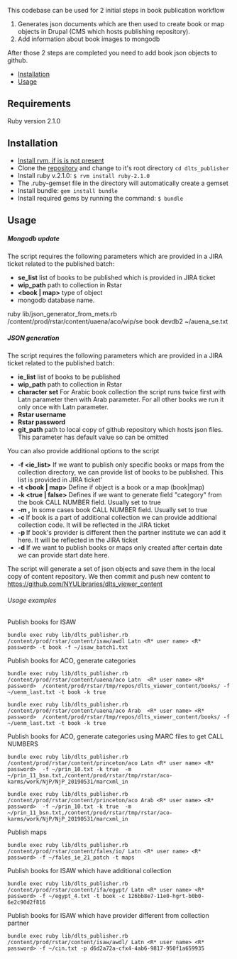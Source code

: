 This codebase can be used for 2 initial steps in book publication workflow
1. Generates json documents which are then used to create book or map objects in Drupal (CMS which hosts publishing repository).
2. Add information about book images to mongodb

After those 2 steps are completed you need to add book json objects to github.  

* [Installation](#script-setup)
* [Usage ](#calling-the-script-directly)

## Requirements
Ruby version 2.1.0

## Installation
* [Install rvm, if is is not present](https://rvm.io/rvm/install)
*  Clone the [repository](https://github.com/ekate/dlts_publisher) and change to it's root directory `cd dlts_publisher`
* Install ruby v.2.1.0:
   `$ rvm install ruby-2.1.0`
* The .ruby-gemset file in the directory will automatically create a gemset
* Install bundle: `gem install bundle`
* Install required gems by running the command: `$ bundle`

## Usage
##### Mongodb update

The script requires the following parameters which are provided in a JIRA ticket related to the published batch: 

* **se_list** list of books to be published which is provided in JIRA ticket
* **wip_path** path to collection in Rstar 
* **<book | map>** type of object
* **<database name>** mongodb database name.    


ruby lib/json_generator_from_mets.rb  /content/prod/rstar/content/uaena/aco/wip/se book devdb2 ~/auena_se.txt 
##### JSON generation

The script requires the following parameters which are provided in a JIRA ticket related to the published batch: 

* **ie_list** list of books to be published
* **wip_path** path to collection in Rstar 
* **character set** For Arabic book collection the script runs twice first with Latn parameter then with Arab parameter. 
For all other books we run it only once with Latn parameter.
* **Rstar username** 
* **Rstar password** 
* **git_path** path to local copy of github repository which hosts json files. This parameter has default value so can be omitted

You can also provide additional options to the script

* **-f <ie_list>** If we want to publish only specific books or maps from the collection directory, we can provide list of books to 
be published. This list is provided in JIRA ticket' 
* **-t <book | map>** Define if object is a book or a map (book|map)
* **-k <true | false>** Defines if we want to generate field "category" from the book CALL NUMBER field. Usually set to true
* **-m <file which maps MARC files to book_id>,<path to MARC files directory>** In some cases book CALL NUMBER field. Usually set to true
* **-c <collection UID>** If book is a part of additional collection we can provide additional collection code. It will be reflected
in the JIRA ticket
* **-p <provider UID>** If book's provider is different then the partner institute we can add it here. It will be reflected in the JIRA ticket
* **-d <start date>** If we want to publish books or maps only created after certain date we can provide start date here.

     
The script will generate a set of json objects and save them in the local copy of content repository. We then commit and push new content 
to https://github.com/NYULibraries/dlts_viewer_content

###### Usage examples

 Publish books for ISAW
 
 `bundle exec ruby lib/dlts_publisher.rb /content/prod/rstar/content/isaw/awdl Latn <R* user name> <R* password> -t book -f ~/isaw_batch1.txt `

 Publish books for ACO, generate categories
 
 `bundle exec ruby lib/dlts_publisher.rb /content/prod/rstar/content/uaena/aco Latn  <R* user name> <R* password>  /content/prod/rstar/tmp/repos/dlts_viewer_content/books/ -f ~/uenm_last.txt -t book -k true`
 
 `bundle exec ruby lib/dlts_publisher.rb /content/prod/rstar/content/uaena/aco Arab  <R* user name> <R* password>  /content/prod/rstar/tmp/repos/dlts_viewer_content/books/ -f ~/uenm_last.txt -t book -k true`

 Publish books for ACO, generate categories using MARC files to get CALL NUMBERS
 
 `bundle exec ruby lib/dlts_publisher.rb /content/prod/rstar/content/princeton/aco Latn <R* user name> <R* password>  -f ~/prin_10.txt -k true  -m ~/prin_11_bsn.txt,/content/prod/rstar/tmp/rstar/aco-karms/work/NjP/NjP_20190531/marcxml_in`
 
 `bundle exec ruby lib/dlts_publisher.rb /content/prod/rstar/content/princeton/aco Arab <R* user name> <R* password>  -f ~/prin_10.txt -k true  -m ~/prin_11_bsn.txt,/content/prod/rstar/tmp/rstar/aco-karms/work/NjP/NjP_20190531/marcxml_in`

 Publish maps
 
 `bundle exec ruby lib/dlts_publisher.rb /content/prod/rstar/content/fales/io/ Latn <R* user name> <R* password> -f ~/fales_ie_21_patch -t maps`
 
 Publish books for ISAW which have additional collection 
 
 `bundle exec ruby lib/dlts_publisher.rb /content/prod/rstar/content/ifa/egypt/ Latn <R* user name> <R* password> -f ~/egypt_4.txt -t book -c 126bb8e7-11e0-hgrt-b0b0-6e2c90d2f816` 
 
 Publish books for ISAW which have provider different from collection partner
 
 `bundle exec ruby lib/dlts_publisher.rb /content/prod/rstar/content/isaw/awdl/ Latn <R* user name> <R* password> -f ~/cin.txt -p d6d2a72a-cfx4-4ab6-9817-950f1a659935`
 